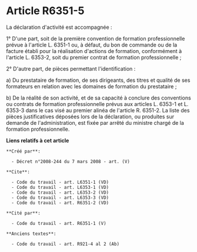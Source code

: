# Article R6351-5

La déclaration d'activité est accompagnée : 

1° D'une part, soit de la première convention de formation professionnelle prévue à l'article L. 6351-1 ou, à défaut, du bon
de commande ou de la facture établi pour la réalisation d'actions de formation, conformément à l'article L. 6353-2, soit du
premier contrat de formation professionnelle ; 

2° D'autre part, de pièces permettant l'identification : 

a) Du prestataire de formation, de ses dirigeants, des titres et qualité de ses formateurs en relation avec les domaines de
formation du prestataire ; 

b) De la réalité de son activité, et de sa capacité à conclure des conventions ou contrats de formation professionnelle
prévus aux articles L. 6353-1 et L. 6353-3 dans le cas visé au premier alinéa de l'article R. 6351-2. La liste des pièces
justificatives déposées lors de la déclaration, ou produites sur demande de l'administration, est fixée par arrêté du
ministre chargé de la formation professionnelle.

**Liens relatifs à cet article**

	**Créé par**:

	  - Décret n°2008-244 du 7 mars 2008 - art. (V)

	**Cite**:

	  - Code du travail - art. L6351-1 (VD)
	  - Code du travail - art. L6353-1 (VD)
	  - Code du travail - art. L6353-2 (VD)
	  - Code du travail - art. L6353-3 (VD)
	  - Code du travail - art. R6351-2 (VD)

	**Cité par**:

	  - Code du travail - art. R6351-1 (V)

	**Anciens textes**:

	  - Code du travail - art. R921-4 al 2 (Ab)
